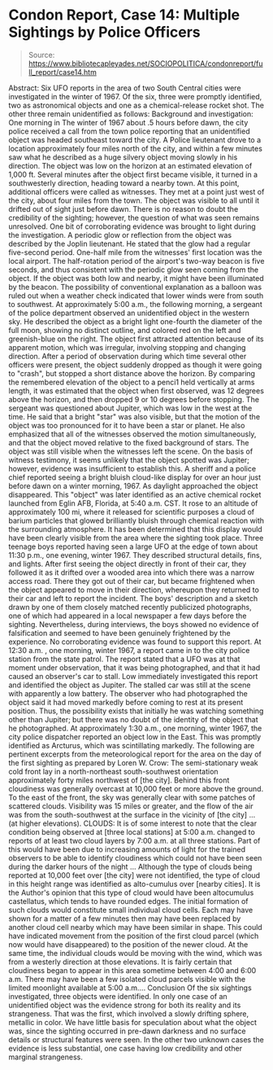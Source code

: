 # Condon Report, Case 14: Multiple Sightings by Police Officers

> Source: https://www.bibliotecapleyades.net/SOCIOPOLITICA/condonreport/full_report/case14.htm

Abstract:
Six UFO reports in the area of two South Central cities were investigated in the winter of 1967. Of the six, three were promptly identified, two as astronomical objects and one as a chemical-release rocket shot. The other three remain unidentified as follows:
Background and investigation:
One morning in The winter of 1967 about .5 hours before dawn, the city police received a call from the town police reporting that an unidentified object was headed southeast toward the city. A Police lieutenant drove to a location approximately four miles north of the city, and within a few minutes saw what he described as a huge silvery object moving slowly in his direction. The object was low on the horizon at an estimated elevation of 1,000 ft.
Several minutes after the object first became visible, it turned in a southwesterly direction, heading toward a nearby town. At this point, additional officers were called as witnesses. They met at a point just west of the city, about four miles from the town. The object was visible to all until it drifted out of sight just before dawn.
There is no reason to doubt the credibility of the sighting; however, the question of what was seen remains unresolved. One bit of corroborating evidence was brought to light during the investigation. A periodic glow or reflection from the object was described by the Joplin lieutenant. He stated that the glow had a regular five-second period. One-half mile from the witnesses' first location was the local airport. The half-rotation period of the airport's two-way beacon is five seconds, and thus consistent with the periodic glow seen coming from the object. If the object was both low and nearby, it might have been illuminated by the beacon.
The possibility of conventional explanation as a balloon was ruled out when a weather check indicated that lower winds were from south to southwest.
At approximately 5:00 a.m., the following morning, a sergeant of the police department observed an unidentified object in the western sky. He described the object as a bright light one-fourth the diameter of the full moon, showing no distinct outline, and colored red on the left and greenish-blue on the right. The object first attracted attention because of its apparent motion, which was irregular, involving stopping and changing direction. After a period of observation during which time several other officers were present, the object suddenly dropped as though it were going to "crash", but stopped a short distance above the horizon. By comparing the remembered elevation of the object to a penci1 held vertically at arms length, it was estimated that the object when first observed, was 12 degrees above the horizon, and then dropped 9 or 10 degrees before stopping.
The sergeant was questioned about Jupiter, which was low in the west at the time. He said that a bright "star" was also visible, but that the motion of the object was too pronounced for it to have been a star or planet. He also emphasized that all of the witnesses observed the motion simultaneously, and that the object moved relative to
the fixed background of stars. The object was still visible when the witnesses left the scene.
On the basis of witness testimony, it seems unlikely that the object spotted was Jupiter; however, evidence was insufficient to establish this.
A sheriff and a police chief reported seeing a bright bluish cloud-like display for over an hour just before dawn on a winter morning, 1967. As daylight approached the object disappeared.
This "object" was later identified as an active chemical rocket launched from Eglin AFB, Florida, at 5:40 a.m. CST. It rose to an altitude of approximately 100 mi, where it released for scientific purposes a cloud of barium particles that glowed brilliantly bluish through chemical reaction with the surrounding atmosphere. It has been determined that this display would have been clearly visible from the area where the sighting took place.
Three teenage boys reported having seen a large UFO at the edge of town about 11:30 p.m., one evening, winter 1967. They described structural details, fins, and lights. After first seeing the object directly in front of their car, they followed it as it drifted over a wooded area into which there was a narrow access road. There they got out of their car, but became frightened when the object appeared to move in their direction, whereupon they returned to their car and left to report the incident. The boys' description and a sketch drawn by one of them closely matched recently publicized photographs, one of which had appeared in a local newspaper a few days before the sighting. Nevertheless, during interviews, the boys showed no evidence of falsification and seemed to have been genuinely frightened by the experience. No corroborating evidence was found to support this report.
At 12:30 a.m. , one morning, winter 1967, a report came in to the city police station from the state patrol. The report stated
that a UFO was at that moment under observation, that it was being photographed, and that it had caused an observer's car to stall. Low immediately investigated this report and identified the object as Jupiter. The stalled car was still at the scene with apparently a low battery. The observer who had photographed the object said it had moved markedly before coming to rest at its present position. Thus, the possibility exists that initially he was watching something other than Jupiter; but there was no doubt of the identity of the object that he photographed.
At approximately 1:30 a.m., one morning, winter 1967, the city police dispatcher reported an object low in the East. This was promptly identified as Arcturus, which was scintillating markedly.
The following are pertinent excerpts from the meteorological report for the area on the day of the first sighting as prepared by Loren W. Crow:
The semi-stationary weak cold front lay in a north-northeast south-southwest orientation approximately forty miles northwest of [the city]. Behind this front cloudiness was generally overcast at 10,000 feet or more above the ground. To the east of the front, the sky was generally clear with some patches of scattered clouds. Visibility was 15 miles or greater, and the flow of the air was from the south-southwest at the surface in the vicinity of [the city] ... (at higher elevations).
CLOUDS: It is of some interest to note that the clear condition being observed at [three local stations] at 5:00 a.m. changed to reports of at least two cloud layers by 7:00 a.m. at all three stations. Part of this would have been due to increasing amounts of light for the trained observers to be able to identify cloudiness which could not have been seen during the darker hours of the night ...
Although the type of clouds being reported at 10,000 feet over [the city] were not identified, the type of cloud in this height range was identified as alto-cumulus over [nearby cities]. It is the Author's opinion that this type of
cloud would have been altocumulus castellatus, which tends to have rounded edges. The initial formation of such clouds would constitute small individual cloud cells. Each may have shown for a matter of a few minutes then may have been replaced by another cloud cell nearby which may have been similar in shape. This could have indicated movement from the position of the first cloud parcel (which now would have disappeared) to the position of the newer cloud. At the same time, the individual clouds would be moving with the wind, which was from a westerly direction at those elevations.
It is fairly certain that cloudiness began to appear in this area sometime between 4:00 and 6:00 a.m. There may have been a few isolated cloud parcels visible with the limited moonlight available at 5:00 a.m....
Conclusion
Of the six sightings investigated, three objects were identified. In only one case of an unidentified object was the evidence strong for both its reality and its strangeness. That was the first, which involved a slowly drifting sphere, metallic in color. We have little basis for speculation about what the object was, since the sighting occurred in pre-dawn darkness and no surface details or structural features were seen. In the other two unknown cases the evidence is less substantial, one case having low credibility and other marginal strangeness.
